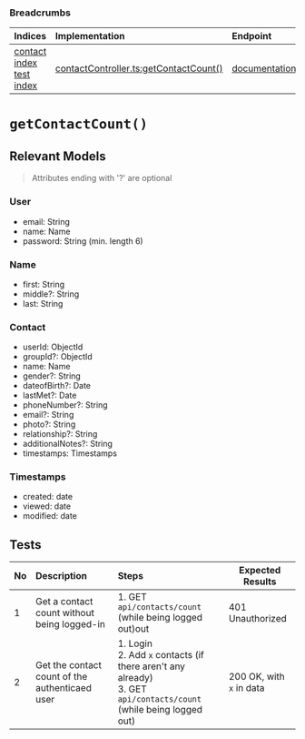 ### Breadcrumbs

| Indices | Implementation | Endpoint |
| :----------------------------------------------------------- | :-------------------------------------------------------------------------------------------------------------------- | :--------------------------------------------------------------------------------------------------------------------------------------------------------------- |
| [contact index](./index.md)<br>[test index](../index.md) | [contactController.ts:getContactCount()](../../../../../backend/src/controllers/contactController.ts#L317-L327) | [documentation](../../endpoints/contacts/getContactCount.md) |
# `getContactCount()`
## Relevant Models
> Attributes ending with '?' are optional
### User
* email: String
* name: Name
* password: String (min. length 6)

### Name
* first: String
* middle?: String
* last: String

### Contact
* userId: ObjectId
* groupId?: ObjectId
* name: Name
* gender?: String
* dateofBirth?: Date
* lastMet?: Date
* phoneNumber?: String
* email?: String
* photo?: String
* relationship?: String
* additionalNotes?: String
* timestamps: Timestamps

### Timestamps
* created: date
* viewed: date
* modified: date
## Tests
| No   | Description                                    | Steps                                                                                                                 | Expected Results         |
| :--- | :--------------------------------------------- | :-------------------------------------------------------------------------------------------------------------------- | ------------------------ |
| 1    | Get a contact count without being logged-in    | 1. GET `api/contacts/count` (while being logged out)out                                                               | 401 Unauthorized         |
| 2    | Get the contact count of the authenticaed user | 1. Login<br>2. Add `x` contacts (if there aren't any already)<br>3. GET `api/contacts/count` (while being logged out) | 200 OK, with `x` in data |